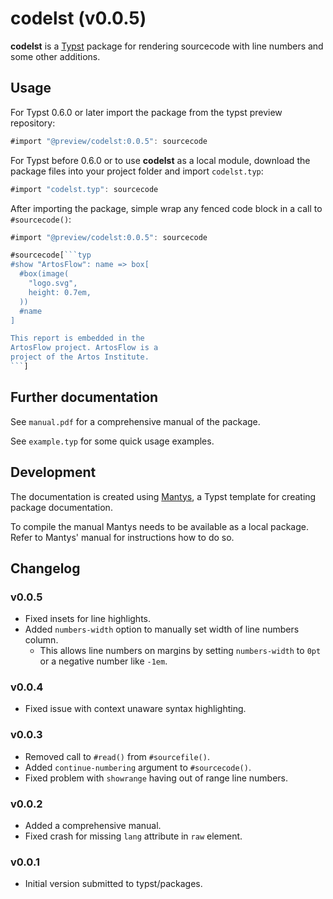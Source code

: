 # codelst (v0.0.5)

**codelst** is a [Typst](https://github.com/typst/typst) package for rendering sourcecode with line numbers and some other additions.

## Usage

For Typst 0.6.0 or later import the package from the typst preview repository:

```js
#import "@preview/codelst:0.0.5": sourcecode
```

For Typst before 0.6.0 or to use **codelst** as a local module, download the package files into your project folder and import `codelst.typ`:

```js
#import "codelst.typ": sourcecode
```

After importing the package, simple wrap any fenced code block in a call to `#sourcecode()`:

````js
#import "@preview/codelst:0.0.5": sourcecode

#sourcecode[```typ
#show "ArtosFlow": name => box[
  #box(image(
    "logo.svg",
    height: 0.7em,
  ))
  #name
]

This report is embedded in the
ArtosFlow project. ArtosFlow is a
project of the Artos Institute.
```]
````

## Further documentation

See `manual.pdf` for a comprehensive manual of the package. 

See `example.typ` for some quick usage examples.

## Development

The documentation is created using [Mantys](https://github.com/jneug/typst-mantys), a Typst template for creating package documentation.

To compile the manual Mantys needs to be available as a local package. Refer to Mantys' manual for instructions how to do so.

## Changelog

### v0.0.5

- Fixed insets for line highlights.
- Added `numbers-width` option to manually set width of line numbers column.
	- This allows line numbers on margins by setting `numbers-width` to `0pt` or a negative number like `-1em`.

### v0.0.4

- Fixed issue with context unaware syntax highlighting.

### v0.0.3

- Removed call to `#read()` from `#sourcefile()`.
- Added `continue-numbering` argument to `#sourcecode()`.
- Fixed problem with `showrange` having out of range line numbers.

### v0.0.2

- Added a comprehensive manual.
- Fixed crash for missing `lang` attribute in `raw` element.

### v0.0.1

- Initial version submitted to typst/packages.
